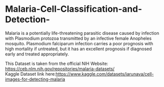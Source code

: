 # Malaria-Cell-Classification-and-Detection-
Malaria is a potentially life-threatening parasitic disease caused by infection with Plasmodium protozoa transmitted by an infective female Anopheles mosquito. Plasmodium falciparum infection carries a poor prognosis with high mortality if untreated, but it has an excellent prognosis if diagnosed early and treated appropriately. <br>

This Dataset is taken from the official NIH Website: https://ceb.nlm.nih.gov/repositories/malaria-datasets/ <br>
Kaggle Dataset link here:https://www.kaggle.com/datasets/iarunava/cell-images-for-detecting-malaria <br>


